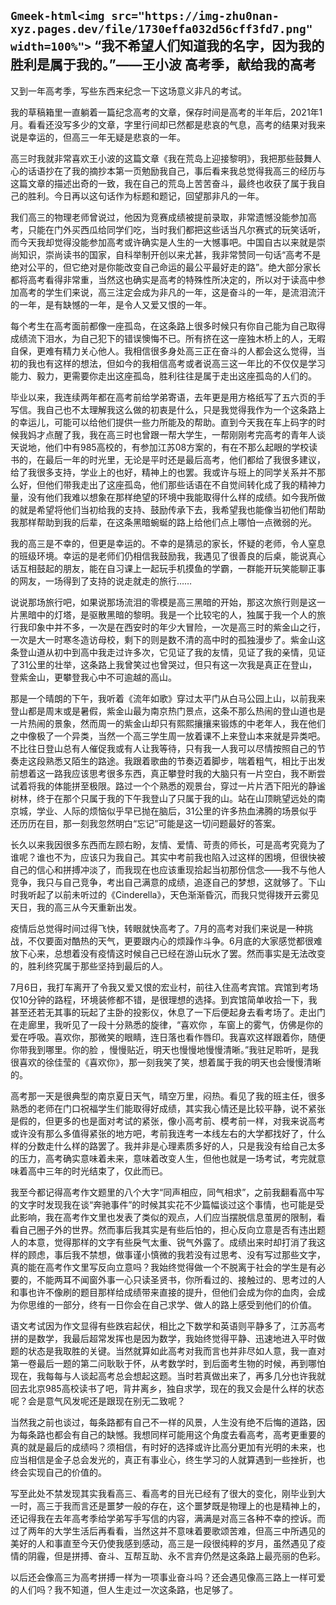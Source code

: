 `Gmeek-html<img src="https://img-zhu0nan-xyz.pages.dev/file/1730effa032d56cff3fd7.png" width=100%">`
“我不希望人们知道我的名字，因为我的胜利是属于我的。”——王小波
高考季，献给我的高考 
 ​​​
---
​​又到一年高考季，写些东西来纪念一下这场意义非凡的考试。

我的草稿箱里一直躺着一篇纪念高考的文章，保存时间是高考的半年后，2021年1月。看看还没写多少的文章，字里行间却已然都是悲哀的气息，高考的结果对我来说是幸运的，但高三一年无疑是悲哀的一年。

高三时我就非常喜欢王小波的这篇文章《我在荒岛上迎接黎明》，我把那些鼓舞人心的话语抄在了我的摘抄本第一页勉励我自己，事后看来我总觉得我高三的经历与这篇文章的描述出奇的一致，我在自己的荒岛上苦苦奋斗，最终也收获了属于我自己的胜利。今日再以这句话作为标题和题记，回望那非凡的一年。

我们高三的物理老师曾说过，他因为竞赛成绩被提前录取，非常遗憾没能参加高考，只能在门外买西瓜给同学们吃，当时我们都把这些话当凡尔赛式的玩笑话听，而今天我却觉得没能参加高考或许确实是人生的一大憾事吧。中国自古以来就是崇尚知识，崇尚读书的国家，自科举制开创以来尤甚，我非常赞同一句话“高考不是绝对公平的，但它绝对是你能改变自己命运的最公平最好走的路”。绝大部分家长都将高考看得非常重，当然这也确实是高考的特殊性所决定的，所以对于读高中参加高考的学生们来说，高三注定会成为非凡的一年，这是奋斗的一年，是流泪流汗的一年，是有缺憾的一年，是令人又爱又恨的一年。

每个考生在高考面前都像一座孤岛，在这条路上很多时候只有你自己能为自己取得成绩流下泪水，为自己犯下的错误懊悔不已。所有挤在这一座独木桥上的人，无暇自保，更难有精力关心他人。我相信很多身处高三正在奋斗的人都会这么觉得，当初的我也有这样的想法，但如今的我相信高考或者说高三这一年比的不仅仅是学习能力、毅力，更需要你走出这座孤岛，胜利往往是属于走出这座孤岛的人们的。

毕业以来，我连续两年都在高考前给学弟寄语，去年更是用方格纸写了五六页的手写信。我自己也不太理解我这么做的初衷是什么，只是我觉得我作为一个这条路上的幸运儿，可能可以给他们提供一些力所能及的帮助。直到今天我在车上码字的时候我妈才点醒了我，我在高三时也曾跟一帮大学生，一帮刚刚考完高考的青年人谈天说地，他们中有985高校的，有参加江苏08方案的，有在不那么起眼的学校读书的，在最后一年的时光里，无论是平时还是最后高考，他们都给了我很多建议，给了我很多支持，学业上的也好，精神上的也罢。我或许与班上的同学关系并不那么好，但他们带我走出了这座孤岛，他们那些话语在不自觉间转化成了我的精神力量，没有他们我难以想象在那样绝望的环境中我能取得什么样的成绩。如今我所做的就是希望将他们当初给我的支持、鼓励传承下去，我希望我也能像当初他们帮助我那样帮助到我的后辈，在这条黑暗蜿蜒的路上给他们点上哪怕一点微弱的光。

我的高三是不幸的，但更是幸运的。不幸的是猜忌的家长，怀疑的老师，令人窒息的班级环境。幸运的是老师们仍相信我鼓励我，我遇见了很善良的后桌，能说真心话互相鼓起的朋友，能在自习课上一起玩手机摸鱼的学霸，一群能开玩笑能聊正事的网友，一场得到了支持的说走就走的旅行……

说说那场旅行吧，如果说那场流泪的零模是高三黑暗的开始，那这次旅行则是这一片黑暗中的灯塔，是驱散黑暗的黎明。我是一个比较宅的人，独属于我一个人的旅行我印象中并不多，一次是在西安时的年少大冒险，一次是高三时的紫金山之行，一次是大一时寒冬造访母校，剩下的则是数不清的高中时的孤独漫步了。紫金山这条登山道从初中到高中我走过许多次，它见证了我的友情，见证了我的亲情，见证了31公里的壮举，这条路上我曾笑过也曾哭过，但只有这一次我是真正在登山，登紫金山，更攀登我心中不可逾越的高山。

那是一个晴朗的下午，我听着《流年如歌》穿过太平门从白马公园上山，以前我来登山都是周末或是暑假，紫金山最为南京热门景点，这条不那么热闹的登山道也是一片热闹的景象，然而周一的紫金山却只有熙熙攘攘来锻炼的中老年人，我在他们之中像极了一个异类，当然一个高三学生周一放着课不上来登山本来就是异类吧。不比往日登山总有人催促我或有人让我等待，只有我一人我可以尽情按照自己的节奏走这段熟悉又陌生的路途。我跟着歌曲的节奏迈着脚步，喘着粗气，相比于出发前想着这一路我应该思考很多东西，真正攀登时我的大脑只有一片空白，我不断尝试着将我的体能拼至极限。路过一个个熟悉的观景台，穿过一片片洒下阳光的静谧树林，终于在那个只属于我的下午我登山了只属于我的山。站在山顶眺望远处的南京城，学业、人际的烦恼似乎早已抛在脑后，31公里的许多热血沸腾的场景似乎还历历在目，那一刻我忽然明白“忘记”可能是这一切问题最好的答案。

长久以来我因很多东西而左顾右盼，友情、爱情、苛责的师长，可是高考究竟为了谁呢？谁也不为，应该只为我自己。其实中考前我也陷入过这样的困境，但很快被自己的信心和拼搏冲淡了，而我现在也应该重现拾起当初那份信念——我不与他人竞争，我只与自己竞争，考出自己满意的成绩，追逐自己的梦想，这就够了。下山时我听起了以前未听过的《Cinderella》，天色渐渐昏沉，而我只觉得拨开云雾见天日，我的高三从今天重新出发。

疫情后总觉得时间过得飞快，转眼就快高考了。7月的高考对我们来说是一种挑战，不仅要面对酷热的天气，更要跟内心的烦躁作斗争。6月底的大家感觉都很难放下心来，总想着没有疫情这时候自己已经在游山玩水了罢。然而事实是无法改变的，胜利终究属于那些坚持到最后的人。

7月6日，我打车离开了令我又爱又恨的宏业村，前往入住高考宾馆。宾馆到考场仅10分钟的路程，环境装修都不错，是很理想的选择。到宾馆简单收拾一下，我甚至还若无其事的玩起了主卧的投影仪，休息了一下后便起身去看考场了。走出门在走廊里，我听见了一段十分熟悉的旋律，“喜欢你 ，车窗上的雾气，仿佛是你的爱在呼吸。喜欢你，那微笑的眼睛，连日落也看作唇印。我喜欢这样跟着你，随便你带我到哪里。你的脸 ，慢慢贴近，明天也慢慢地慢慢清晰。”我驻足聆听，是我很喜欢的徐佳莹的《喜欢你》，那一刻我笑了笑，想着属于我的明天也会慢慢清晰的。

高考那一天是很典型的南京夏日天气，晴空万里，闷热。看见了我的班主任，很多熟悉的老师在门口祝福学生们能取得好成绩，其实我心情还是比较平静，说不紧张是假的，但更多的也是面对考试的紧张，像小高考前、模考前一样，对我来说高考或许没有那么多值得紧张的地方吧，考前我连考一本线左右的大学都找好了，什么样的分数走什么样的路罢了。我并非是心理素质多好的人，只是我没有给自己太多的压力，高考确实意味着未来，意味着改变人生，但他也就是一场考试，考完就意味着高中三年的时光结束了，仅此而已。

我至今都记得高考作文题里的八个大字“同声相应，同气相求”，之前我翻看高中写的文字时发现我在谈“奔驰事件”的时候其实花不少篇幅谈过这个事情，也可能是受此影响，我在高考作文里也发表了类似的观点，人们应当摆脱信息茧房的限制，看看自己圈子外的世界。然而事后我其实是有些后怕的，担心反向立意是否有违出题人的本意，觉得那样的文字有些戾气太重、锐气外露了。成绩出来时却打消了我这样的顾虑，事后我不禁想，做事谨小慎微的我若没有过思考、没有写过那些文字，真的能在高考作文里写反向立意吗？我始终觉得做一个不脱离于社会的学生是有必要的，不能两耳不闻窗外事一心只读圣贤书，你所看过的、接触过的、思考过的人和事也许不像刷的题目那样给成绩带来直接的提升，但他们会成为你的血肉，会成为你思维的一部分，终有一日你会在自己求学、做人的路上感受到他们的价值。

语文考试因为作文显得有些跌宕起伏，相比之下数学和英语则平静多了，江苏高考拼的是数学，我最后超常发挥也是因为数学，我始终觉得平静、迅速地进入平时做题的状态是我取胜的关键。当然就算如此高考对我而言也并非尽如人意，我一直对第一卷最后一题的第二问耿耿于怀，从考数学时，到后面考生物的时候，再到哪怕现在，我每每与人谈起高考总会想起这题。当时若真做出来了，再多几分也许我就回去北京985高校读书了吧，背井离乡，独自求学，现在的我又会是什么样的状态呢？会是意气风发呢还是跟现在别无二致呢？

当然我之前也谈过，每条路都有自己不一样的风景，人生没有绝不后悔的道路，因为每条路也都会有自己的缺憾。我想同样可能用这个角度去看高考，高考更重要的真的就是最后的成绩吗？须相信，有时好的选择或许比高分更加有光明的未来，也应当相信是金子总会发光的，真正有事业心，终生学习的人就算遇到一些挫折，也终会实现自己的价值的。

写至此处不禁发现其实我看高三、看高考的目光已经有了很大的变化，刚毕业到大一时，高三于我而言还是噩梦一般的存在，这个噩梦既是物理上的也是精神上的，还记得我在去年高考季给学弟写手写信的内容，满满是对高三各种不幸的控诉。而过了两年的大学生活后再看看，当然这并不意味着要歌颂苦难，但高三中所遇见的美好的人和事直至今天仍使我感到感动，高三是一段很纯粹的岁月，虽然遇见了疫情的阴霾，但是拼搏、奋斗、互帮互助、永不言弃仍然是这条路上最亮丽的色彩。

以后还会像高三为高考拼搏一样为一项事业奋斗吗？还会遇见像高三路上一样可爱的人们吗？我不知道，但人生走过一次这条路，也足够了。​​​​
<!-- ##{"timestamp":1654531200}## -->